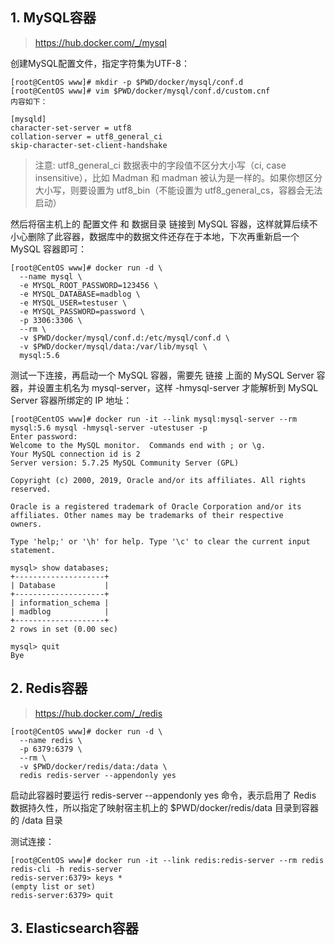 
## 1. MySQL容器
> https://hub.docker.com/_/mysql


创建MySQL配置文件，指定字符集为UTF-8：
```
[root@CentOS www]# mkdir -p $PWD/docker/mysql/conf.d
[root@CentOS www]# vim $PWD/docker/mysql/conf.d/custom.cnf
内容如下：

[mysqld]
character-set-server = utf8
collation-server = utf8_general_ci
skip-character-set-client-handshake
```

> 注意: utf8_general_ci 数据表中的字段值不区分大小写（ci, case insensitive），比如 Madman 和 madman 被认为是一样的。如果你想区分大小写，则要设置为 utf8_bin（不能设置为 utf8_general_cs，容器会无法启动）

然后将宿主机上的 配置文件 和 数据目录 链接到 MySQL 容器，这样就算后续不小心删除了此容器，数据库中的数据文件还存在于本地，下次再重新启一个 MySQL 容器即可：

```
[root@CentOS www]# docker run -d \
  --name mysql \
  -e MYSQL_ROOT_PASSWORD=123456 \
  -e MYSQL_DATABASE=madblog \
  -e MYSQL_USER=testuser \
  -e MYSQL_PASSWORD=password \
  -p 3306:3306 \
  --rm \
  -v $PWD/docker/mysql/conf.d:/etc/mysql/conf.d \
  -v $PWD/docker/mysql/data:/var/lib/mysql \
  mysql:5.6
```

测试一下连接，再启动一个 MySQL 容器，需要先 链接 上面的 MySQL Server 容器，并设置主机名为 mysql-server，这样 -hmysql-server 才能解析到 MySQL Server 容器所绑定的 IP 地址：

```
[root@CentOS www]# docker run -it --link mysql:mysql-server --rm mysql:5.6 mysql -hmysql-server -utestuser -p
Enter password: 
Welcome to the MySQL monitor.  Commands end with ; or \g.
Your MySQL connection id is 2
Server version: 5.7.25 MySQL Community Server (GPL)

Copyright (c) 2000, 2019, Oracle and/or its affiliates. All rights reserved.

Oracle is a registered trademark of Oracle Corporation and/or its
affiliates. Other names may be trademarks of their respective
owners.

Type 'help;' or '\h' for help. Type '\c' to clear the current input statement.

mysql> show databases;
+--------------------+
| Database           |
+--------------------+
| information_schema |
| madblog            |
+--------------------+
2 rows in set (0.00 sec)

mysql> quit
Bye
```

## 2. Redis容器
> https://hub.docker.com/_/redis

```
[root@CentOS www]# docker run -d \
  --name redis \
  -p 6379:6379 \
  --rm \
  -v $PWD/docker/redis/data:/data \
  redis redis-server --appendonly yes
```

启动此容器时要运行 redis-server --appendonly yes 命令，表示启用了 Redis 数据持久性，所以指定了映射宿主机上的 $PWD/docker/redis/data 目录到容器的 /data 目录

测试连接：
```
[root@CentOS www]# docker run -it --link redis:redis-server --rm redis redis-cli -h redis-server
redis-server:6379> keys *
(empty list or set)
redis-server:6379> quit
```

## 3. Elasticsearch容器
